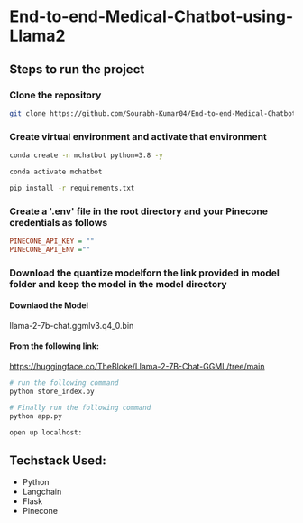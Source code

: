 # End-to-end-Medical-Chatbot-using-Llama2

## Steps to run the project

### Clone the repository
```bash
git clone https://github.com/Sourabh-Kumar04/End-to-end-Medical-Chatbot.git
```

### Create virtual environment and activate that environment
```bash
conda create -n mchatbot python=3.8 -y
```
```bash
conda activate mchatbot
```
```bash
pip install -r requirements.txt
```

### Create a '.env' file in the root directory and your Pinecone credentials as follows

```ini
PINECONE_API_KEY = ""
PINECONE_API_ENV =""
```

### Download the quantize modelforn the link provided in model folder and keep the model in the model directory

#### Downlaod the Model 
llama-2-7b-chat.ggmlv3.q4_0.bin

#### From the following link:
https://huggingface.co/TheBloke/Llama-2-7B-Chat-GGML/tree/main

```bash
# run the following command
python store_index.py
```

```bash 
# Finally run the following command
python app.py
```

```bash
open up localhost: 
```

## Techstack Used:
- Python
- Langchain
- Flask
- Pinecone

